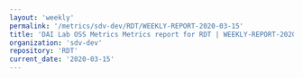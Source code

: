 ```yaml
---
layout: 'weekly'
permalink: '/metrics/sdv-dev/RDT/WEEKLY-REPORT-2020-03-15'
title: 'DAI Lab OSS Metrics Metrics report for RDT | WEEKLY-REPORT-2020-03-15'
organization: 'sdv-dev'
repository: 'RDT'
current_date: '2020-03-15'
---
```

